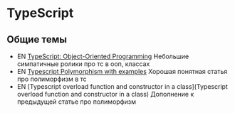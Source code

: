 #  TypeScript

<!--
* 🇺🇸 []()
* 🇷🇺 []()
* 🏳 []()
* 🇷🇺/🇺🇸 [перевод]()/[оригинал]()
-->

## Общие темы

* EN [TypeScript: Object-Oriented Programming](https://www.linkedin.com/learning/typescript-object-oriented-programming/challenge-inheritance-2?autoAdvance=true&autoSkip=true&autoplay=true&resume=false) Небольшие симпатичные ролики про тс в ооп, классах
* EN [Typescript Polymorphism with examples](https://www.cloudhadoop.com/2018/09/typescript-understanding-polymorphism.html) Хорошая понятная статья про полиморфизм в тс
* EN [Typescript overload function and constructor in a class](Typescript overload function and constructor in a class) Дополнение к предыдущей статье про полиморфизм
